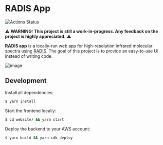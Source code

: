 # RADIS App

[![Actions Status](https://github.com/suzil/radis-app/workflows/GH/badge.svg)](https://github.com/suzil/radis-app/actions)

⚠️ **WARNING: This project is still a work-in-progress. Any feedback on the project is highly appreciated.** ⚠️

**RADIS app** is a locally-run web app for high-resolution infrared molecular spectra using [RADIS](https://github.com/radis/radis). The goal of this project is to provide an easy-to-use UI instead of writing code.

![image](https://user-images.githubusercontent.com/16088743/103406077-b2457100-4b59-11eb-82c0-e4de027a91c4.png)

## Development

Install all dependencies:

```sh
$ yarn install
```

Start the frontend locally:

```sh
$ cd website/ && yarn start
```

Deploy the backend to your AWS account:

```sh
$ yarn build && yarn cdk deploy
```
